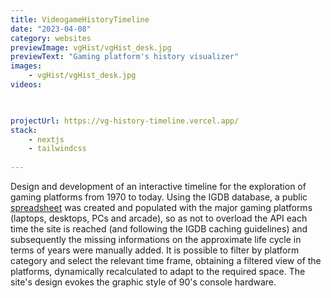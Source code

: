 ```yaml
---
title: VideogameHistoryTimeline
date: "2023-04-08"
category: websites
previewImage: vgHist/vgHist_desk.jpg
previewText: "Gaming platform's history visualizer"
images:
    - vgHist/vgHist_desk.jpg
videos:
    


projectUrl: https://vg-history-timeline.vercel.app/
stack:
    - nextjs
    - tailwindcss
    
---
```


Design and development of an interactive timeline for the exploration of gaming platforms from 1970 to today. Using the IGDB database, a public [spreadsheet](https://docs.google.com/spreadsheets/d/1kJCxHSnVb25GgKJf-QQ_khlQ3FZHU3fJuKY4NpYVjPc) was created and populated with the major gaming platforms (laptops, desktops, PCs and arcade), so as not to overload the API each time the site is reached (and following the IGDB caching guidelines) and subsequently the missing informations on the approximate life cycle in terms of years were manually added. It is possible to filter by platform category and select the relevant time frame, obtaining a filtered view of the platforms, dynamically recalculated to adapt to the required space. The site's design evokes the graphic style of 90's console hardware.